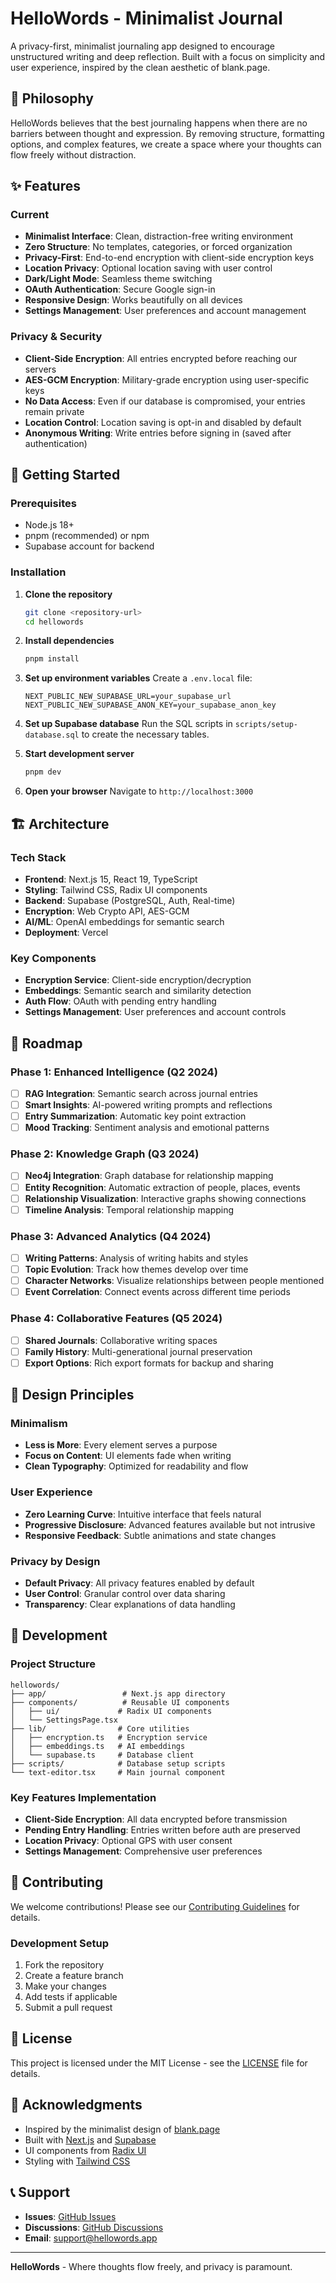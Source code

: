 # HelloWords - Minimalist Journal

A privacy-first, minimalist journaling app designed to encourage unstructured writing and deep reflection. Built with a focus on simplicity and user experience, inspired by the clean aesthetic of blank.page.

## 🌟 Philosophy

HelloWords believes that the best journaling happens when there are no barriers between thought and expression. By removing structure, formatting options, and complex features, we create a space where your thoughts can flow freely without distraction.

## ✨ Features

### Current
- **Minimalist Interface**: Clean, distraction-free writing environment
- **Zero Structure**: No templates, categories, or forced organization
- **Privacy-First**: End-to-end encryption with client-side encryption keys
- **Location Privacy**: Optional location saving with user control
- **Dark/Light Mode**: Seamless theme switching
- **OAuth Authentication**: Secure Google sign-in
- **Responsive Design**: Works beautifully on all devices
- **Settings Management**: User preferences and account management

### Privacy & Security
- **Client-Side Encryption**: All entries encrypted before reaching our servers
- **AES-GCM Encryption**: Military-grade encryption using user-specific keys
- **No Data Access**: Even if our database is compromised, your entries remain private
- **Location Control**: Location saving is opt-in and disabled by default
- **Anonymous Writing**: Write entries before signing in (saved after authentication)

## 🚀 Getting Started

### Prerequisites
- Node.js 18+ 
- pnpm (recommended) or npm
- Supabase account for backend

### Installation

1. **Clone the repository**
   ```bash
   git clone <repository-url>
   cd hellowords
   ```

2. **Install dependencies**
   ```bash
   pnpm install
   ```

3. **Set up environment variables**
   Create a `.env.local` file:
   ```env
   NEXT_PUBLIC_NEW_SUPABASE_URL=your_supabase_url
   NEXT_PUBLIC_NEW_SUPABASE_ANON_KEY=your_supabase_anon_key
   ```

4. **Set up Supabase database**
   Run the SQL scripts in `scripts/setup-database.sql` to create the necessary tables.

5. **Start development server**
   ```bash
   pnpm dev
   ```

6. **Open your browser**
   Navigate to `http://localhost:3000`

## 🏗️ Architecture

### Tech Stack
- **Frontend**: Next.js 15, React 19, TypeScript
- **Styling**: Tailwind CSS, Radix UI components
- **Backend**: Supabase (PostgreSQL, Auth, Real-time)
- **Encryption**: Web Crypto API, AES-GCM
- **AI/ML**: OpenAI embeddings for semantic search
- **Deployment**: Vercel

### Key Components
- **Encryption Service**: Client-side encryption/decryption
- **Embeddings**: Semantic search and similarity detection
- **Auth Flow**: OAuth with pending entry handling
- **Settings Management**: User preferences and account controls

## 🔮 Roadmap

### Phase 1: Enhanced Intelligence (Q2 2024)
- [ ] **RAG Integration**: Semantic search across journal entries
- [ ] **Smart Insights**: AI-powered writing prompts and reflections
- [ ] **Entry Summarization**: Automatic key point extraction
- [ ] **Mood Tracking**: Sentiment analysis and emotional patterns

### Phase 2: Knowledge Graph (Q3 2024)
- [ ] **Neo4j Integration**: Graph database for relationship mapping
- [ ] **Entity Recognition**: Automatic extraction of people, places, events
- [ ] **Relationship Visualization**: Interactive graphs showing connections
- [ ] **Timeline Analysis**: Temporal relationship mapping

### Phase 3: Advanced Analytics (Q4 2024)
- [ ] **Writing Patterns**: Analysis of writing habits and styles
- [ ] **Topic Evolution**: Track how themes develop over time
- [ ] **Character Networks**: Visualize relationships between people mentioned
- [ ] **Event Correlation**: Connect events across different time periods

### Phase 4: Collaborative Features (Q5 2024)
- [ ] **Shared Journals**: Collaborative writing spaces
- [ ] **Family History**: Multi-generational journal preservation
- [ ] **Export Options**: Rich export formats for backup and sharing

## 🎨 Design Principles

### Minimalism
- **Less is More**: Every element serves a purpose
- **Focus on Content**: UI elements fade when writing
- **Clean Typography**: Optimized for readability and flow

### User Experience
- **Zero Learning Curve**: Intuitive interface that feels natural
- **Progressive Disclosure**: Advanced features available but not intrusive
- **Responsive Feedback**: Subtle animations and state changes

### Privacy by Design
- **Default Privacy**: All privacy features enabled by default
- **User Control**: Granular control over data sharing
- **Transparency**: Clear explanations of data handling

## 🔧 Development

### Project Structure
```
hellowords/
├── app/                 # Next.js app directory
├── components/          # Reusable UI components
│   ├── ui/             # Radix UI components
│   └── SettingsPage.tsx
├── lib/                # Core utilities
│   ├── encryption.ts   # Encryption service
│   ├── embeddings.ts   # AI embeddings
│   └── supabase.ts     # Database client
├── scripts/            # Database setup scripts
└── text-editor.tsx     # Main journal component
```

### Key Features Implementation
- **Client-Side Encryption**: All data encrypted before transmission
- **Pending Entry Handling**: Entries written before auth are preserved
- **Location Privacy**: Optional GPS with user consent
- **Settings Management**: Comprehensive user preferences

## 🤝 Contributing

We welcome contributions! Please see our [Contributing Guidelines](CONTRIBUTING.md) for details.

### Development Setup
1. Fork the repository
2. Create a feature branch
3. Make your changes
4. Add tests if applicable
5. Submit a pull request

## 📄 License

This project is licensed under the MIT License - see the [LICENSE](LICENSE) file for details.

## 🙏 Acknowledgments

- Inspired by the minimalist design of [blank.page](https://blank.page)
- Built with [Next.js](https://nextjs.org) and [Supabase](https://supabase.com)
- UI components from [Radix UI](https://www.radix-ui.com)
- Styling with [Tailwind CSS](https://tailwindcss.com)

## 📞 Support

- **Issues**: [GitHub Issues](https://github.com/yourusername/hellowords/issues)
- **Discussions**: [GitHub Discussions](https://github.com/yourusername/hellowords/discussions)
- **Email**: support@hellowords.app

---

**HelloWords** - Where thoughts flow freely, and privacy is paramount. 
